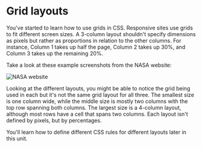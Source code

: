 # Grid layouts

You've started to learn how to use grids in CSS. Responsive sites use grids to fit different screen sizes. A 3-column layout shouldn't specify dimensions as pixels but rather as proportions in relation to the other columns. For instance, Column 1 takes up half the page, Column 2 takes up 30%, and Column 3 takes up the remaining 20%.

Take a look at these example screenshots from the NASA website:

![NASA website](https://user-images.githubusercontent.com/94882786/176827284-f1f8c76f-3e86-4a62-9449-d0bd6b479223.png)

Looking at the different layouts, you might be able to notice the grid being used in each but it's not the same grid layout for all three. The smallest size is one column wide, while the middle size is mostly two columns with the top row spanning both columns. The largest size is a 4-column layout, although most rows have a cell that spans two columns. Each layout isn't defined by pixels, but by percentages.

You'll learn how to define different CSS rules for different layouts later in this unit.
